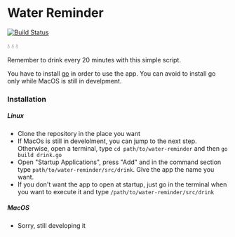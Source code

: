 # Water Reminder

[![Build Status](https://travis-ci.com/0xfederama/water-reminder.svg?branch=master)](https://travis-ci.com/0xfederama/water-reminder)

:droplet: :droplet: :droplet:

Remember to drink every 20 minutes with this simple script.

You have to install [go](https://golang.org/doc/install) in order to use the app. You can avoid to install go only while MacOS is still in develpment.

### Installation

##### Linux

- Clone the repository in the place you want
- If MacOs is still in develolment, you can jump to the next step. Otherwise, open a terminal, type `cd path/to/water-reminder` and then `go build drink.go`
- Open "Startup Applications", press "Add" and in the command section type `path/to/water-reminder/src/drink`. Give the app the name you want.
- If you don't want the app to open at startup, just go in the terminal when you want to execute it and type `/path/to/water-reminder/src/drink`

##### MacOS

- Sorry, still developing it
